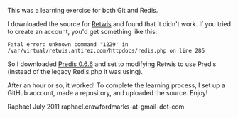 This was a learning exercise for both Git and Redis.

I downloaded the source for [Retwis](http://retwis.antirez.com/) and found that it didn't work.  If you tried to create an account, you'd get something like this:

    Fatal error: unknown command '1229' in /var/virtual/retwis.antirez.com/httpdocs/redis.php on line 286

So I downloaded [Predis 0.6.6](https://github.com/nrk/predis/) and set to modifying Retwis to use Predis (instead of the legacy Redis.php it was using).

After an hour or so, it worked!  To complete the learning process, I set up a GitHub account, made a repository, and uploaded the source.  Enjoy!

Raphael
July 2011
raphael.crawfordmarks-at-gmail-dot-com
